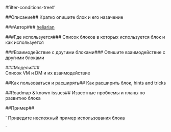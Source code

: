 #filter-conditions-tree#

##Описание##
Кратко опишите блок и его назачение

###Автор### 
[heliarian ](https://staff.yandex-team.ru/heliarian )

###Где используется###
Список блоков в которых используется блок и как используется
   
###Взаимодействие с другими блоками###
Опишите взаимодействие с другими блоками
    
###Модели###    
Список VM и DM и их взаимодействие

##Как пользоваться и расширять##
Как расширить блок, hints and tricks

##Roadmap & known issues##
Известные проблемы и планы по развитию блока

##Пример##

`
    Приведите несложный пример использования блока

`
